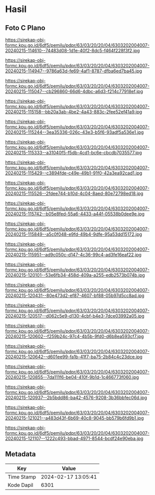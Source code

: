 # Hasil

## Foto C Plano

https://sirekap-obj-formc.kpu.go.id/6df5/pemilu/pdpr/63/03/20/20/04/6303202004007-20240215-114610--74483d08-1d1e-40f2-8dc5-f464f228f3f2.jpg

https://sirekap-obj-formc.kpu.go.id/6df5/pemilu/pdpr/63/03/20/20/04/6303202004007-20240215-114947--9786a63d-fe69-4af1-8787-dfba6ed7ba45.jpg

https://sirekap-obj-formc.kpu.go.id/6df5/pemilu/pdpr/63/03/20/20/04/6303202004007-20240215-115047--cb296860-66d6-4dbc-a6d3-f214c77918ef.jpg

https://sirekap-obj-formc.kpu.go.id/6df5/pemilu/pdpr/63/03/20/20/04/6303202004007-20240215-115158--bb20a3ab-4be2-4a43-883c-2fee52ef41a9.jpg

https://sirekap-obj-formc.kpu.go.id/6df5/pemilu/pdpr/63/03/20/20/04/6303202004007-20240215-115244--3ea35336-026c-43e3-b5f6-93adf5a536e1.jpg

https://sirekap-obj-formc.kpu.go.id/6df5/pemilu/pdpr/63/03/20/20/04/6303202004007-20240215-115333--a31040f5-f5db-4cd1-bc6e-cbcdb7035577.jpg

https://sirekap-obj-formc.kpu.go.id/6df5/pemilu/pdpr/63/03/20/20/04/6303202004007-20240215-115429--c3894fde-c49e-49b1-91f0-42a3ea92cad1.jpg

https://sirekap-obj-formc.kpu.go.id/6df5/pemilu/pdpr/63/03/20/20/04/6303202004007-20240215-115526--2fdee744-b10d-4c04-8aed-80e72798ed18.jpg

https://sirekap-obj-formc.kpu.go.id/6df5/pemilu/pdpr/63/03/20/20/04/6303202004007-20240215-115742--b05e8fed-55a6-4433-a44f-05538b0dee9e.jpg

https://sirekap-obj-formc.kpu.go.id/6df5/pemilu/pdpr/63/03/20/20/04/6303202004007-20240215-115849--a5c0f048-e9fd-49b4-9dfe-95a53dd15172.jpg

https://sirekap-obj-formc.kpu.go.id/6df5/pemilu/pdpr/63/03/20/20/04/6303202004007-20240215-115951--ad9c050c-d147-4c36-99c4-ad3fe16eaf22.jpg

https://sirekap-obj-formc.kpu.go.id/6df5/pemilu/pdpr/63/03/20/20/04/6303202004007-20240215-120101--53e6fb34-458d-409a-a255-edb2573b074b.jpg

https://sirekap-obj-formc.kpu.go.id/6df5/pemilu/pdpr/63/03/20/20/04/6303202004007-20240215-120431--80e473d2-ef87-4607-bf88-05b97d5cc8ad.jpg

https://sirekap-obj-formc.kpu.go.id/6df5/pemilu/pdpr/63/03/20/20/04/6303202004007-20240215-120517--d062c5e9-d130-4cbf-b4e3-7dce03992a05.jpg

https://sirekap-obj-formc.kpu.go.id/6df5/pemilu/pdpr/63/03/20/20/04/6303202004007-20240215-120602--f259b24c-97c4-4b5b-9fd0-d6b8ea593cf7.jpg

https://sirekap-obj-formc.kpu.go.id/6df5/pemilu/pdpr/63/03/20/20/04/6303202004007-20240215-120642--d601ee99-fa1b-41f7-ba75-2b84c4c23dce.jpg

https://sirekap-obj-formc.kpu.go.id/6df5/pemilu/pdpr/63/03/20/20/04/6303202004007-20240215-120855--7da111f6-be04-410f-9b1d-1c466773f060.jpg

https://sirekap-obj-formc.kpu.go.id/6df5/pemilu/pdpr/63/03/20/20/04/6303202004007-20240215-120937--2b5bdd86-ba42-4576-9208-3b36bbfec06d.jpg

https://sirekap-obj-formc.kpu.go.id/6df5/pemilu/pdpr/63/03/20/20/04/6303202004007-20240215-121021--a483d43f-6b69-40c8-9045-bb579b6fd9b1.jpg

https://sirekap-obj-formc.kpu.go.id/6df5/pemilu/pdpr/63/03/20/20/04/6303202004007-20240215-121107--1222c493-bbad-4971-8544-bcdf24e90eba.jpg


## Metadata

| Key        | Value               |
| ---------- | ------------------- |
| Time Stamp | 2024-02-17 13:05:41 |
| Kode Dapil | 6301                |



